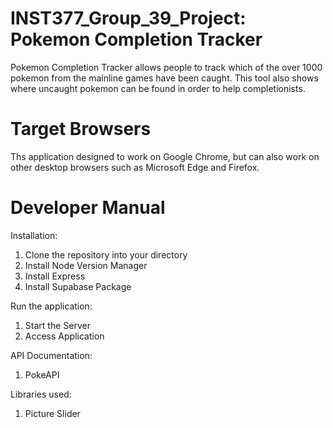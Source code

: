 # INST377_Group_39_Project: Pokemon Completion Tracker
Pokemon Completion Tracker allows people to track which of the over 1000 pokemon from the mainline games have been caught. This tool also shows where uncaught pokemon can be found in order to help completionists.
# Target Browsers
Ths application designed to work on Google Chrome, but can also work on other desktop browsers such as Microsoft Edge and Firefox.
# Developer Manual

Installation:
1. Clone the repository into your directory
2. Install Node Version Manager
3. Install Express
4. Install Supabase Package

Run the application:
1. Start the Server
2. Access Application

API Documentation:
1. PokeAPI

Libraries used:
1. Picture Slider
